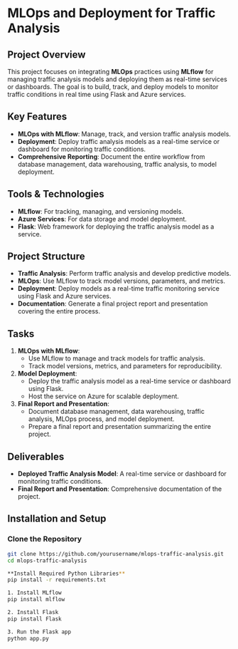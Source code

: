# MLOps and Deployment for Traffic Analysis

## Project Overview
This project focuses on integrating **MLOps** practices using **MLflow** for managing traffic analysis models and deploying them as real-time services or dashboards. The goal is to build, track, and deploy models to monitor traffic conditions in real time using Flask and Azure services.

## Key Features
- **MLOps with MLflow**: Manage, track, and version traffic analysis models.
- **Deployment**: Deploy traffic analysis models as a real-time service or dashboard for monitoring traffic conditions.
- **Comprehensive Reporting**: Document the entire workflow from database management, data warehousing, traffic analysis, to model deployment.

## Tools & Technologies
- **MLflow**: For tracking, managing, and versioning models.
- **Azure Services**: For data storage and model deployment.
- **Flask**: Web framework for deploying the traffic analysis model as a service.
  
## Project Structure
- **Traffic Analysis**: Perform traffic analysis and develop predictive models.
- **MLOps**: Use MLflow to track model versions, parameters, and metrics.
- **Deployment**: Deploy models as a real-time traffic monitoring service using Flask and Azure services.
- **Documentation**: Generate a final project report and presentation covering the entire process.

## Tasks
1. **MLOps with MLflow**:
   - Use MLflow to manage and track models for traffic analysis.
   - Track model versions, metrics, and parameters for reproducibility.
2. **Model Deployment**:
   - Deploy the traffic analysis model as a real-time service or dashboard using Flask.
   - Host the service on Azure for scalable deployment.
3. **Final Report and Presentation**:
   - Document database management, data warehousing, traffic analysis, MLOps process, and model deployment.
   - Prepare a final report and presentation summarizing the entire project.

## Deliverables
- **Deployed Traffic Analysis Model**: A real-time service or dashboard for monitoring traffic conditions.
- **Final Report and Presentation**: Comprehensive documentation of the project.

## Installation and Setup

### Clone the Repository
```bash
git clone https://github.com/yourusername/mlops-traffic-analysis.git
cd mlops-traffic-analysis

**Install Required Python Libraries**
pip install -r requirements.txt

1. Install MLflow
pip install mlflow

2. Install Flask
pip install Flask

3. Run the Flask app
python app.py

